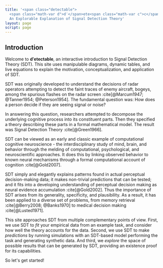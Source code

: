 ```yaml
---
title: '<span class="detectable">
  <span class="math-var d">d′</span>ete<span class="math-var c">c</span>table</span>:
  An Explorable Explanation of Signal Detection Theory'
layout: page
script: page
---
```


## Introduction

Welcome to **<span class="math-var">d′</span>ete<span class="math-var">c</span>table**, an
interactive introduction to Signal Detection Theory (SDT). This site uses manipulable diagrams,
dynamic tables, and live equations to explain the motivation, conceptualization, and application of
SDT.

SDT was originally developed to understand the decisions of radar operators attempting to detect the
faint traces of enemy aircraft, bogeys, among the spurious flashes on the radar screen
:cite[@Marcum1947; @Tanner1954; @Peterson1954]. The fundamental question was: How does a person
decide if they are seeing signal or noise?

In answering this question, researchers attempted to decompose the underlying cognitive process into
its constituent parts. Then they specified a theory describing these parts in a formal mathematical
model. The result was Signal Detection Theory :cite[@Green1966].

SDT can be viewed as an early and classic example of computational cognitive neuroscience - the
interdisciplinary study of mind, brain, and behavior through the melding of computational,
psychological, and neuroscientific approaches. It does this by linking observed behavior to known
neural mechanisms through a formal computational account of cognition :cite[@Gold2007].

SDT simply and elegantly explains patterns found in actual perceptual decision-making data; it makes
non-trivial predictions that can be tested; and it fits into a developing understanding of
perceptual decision making as neural evidence accumulation :cite[@Gold2002]. Thus the importance of
SDT arises from its generality, specificity, and plausibility. As a result, it has been applied to a
diverse set of problems, from memory retrieval :cite[@Berry2008; @Banks1970] to medical decision
making :cite[@Lusted1971].

This site approaches SDT from multiple complementary points of view. First, we use SDT to *fit*
your empirical data from an example task, and consider how well the theory accounts for the data.
Second, we use SDT to make *predictions* by running simulations with an SDT-based model performing
the task and generating synthetic data. And third, we *explore* the space of possible results that
can be generated by SDT, providing an existence proof for its capabilities.

So let's get started!
